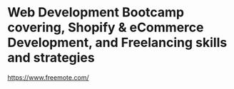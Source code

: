 # Web Development Bootcamp covering, Shopify & eCommerce Development, and Freelancing skills and strategies

https://www.freemote.com/
